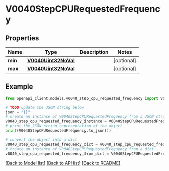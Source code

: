 # V0040StepCPURequestedFrequency


## Properties

Name | Type | Description | Notes
------------ | ------------- | ------------- | -------------
**min** | [**V0040Uint32NoVal**](V0040Uint32NoVal.md) |  | [optional] 
**max** | [**V0040Uint32NoVal**](V0040Uint32NoVal.md) |  | [optional] 

## Example

```python
from openapi_client.models.v0040_step_cpu_requested_frequency import V0040StepCPURequestedFrequency

# TODO update the JSON string below
json = "{}"
# create an instance of V0040StepCPURequestedFrequency from a JSON string
v0040_step_cpu_requested_frequency_instance = V0040StepCPURequestedFrequency.from_json(json)
# print the JSON string representation of the object
print(V0040StepCPURequestedFrequency.to_json())

# convert the object into a dict
v0040_step_cpu_requested_frequency_dict = v0040_step_cpu_requested_frequency_instance.to_dict()
# create an instance of V0040StepCPURequestedFrequency from a dict
v0040_step_cpu_requested_frequency_from_dict = V0040StepCPURequestedFrequency.from_dict(v0040_step_cpu_requested_frequency_dict)
```
[[Back to Model list]](../README.md#documentation-for-models) [[Back to API list]](../README.md#documentation-for-api-endpoints) [[Back to README]](../README.md)



